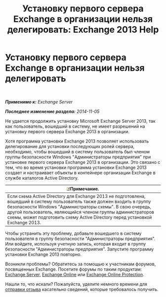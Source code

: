 ﻿---
title: 'Установку первого сервера Exchange в организации нельзя делегировать: Exchange 2013 Help'
TOCTitle: Установку первого сервера Exchange в организации нельзя делегировать
ms:assetid: d451581b-6161-4e95-99f1-03dac8313fae
ms:mtpsurl: https://technet.microsoft.com/ru-ru/library/ms.exch.setupreadiness.delegatedmailboxfirstinstall(v=EXCHG.150)
ms:contentKeyID: 50489146
ms.date: 05/22/2018
mtps_version: v=EXCHG.150
ms.translationtype: MT
---

# Установку первого сервера Exchange в организации нельзя делегировать

 

_**Применимо к:** Exchange Server_

_**Последнее изменение раздела:** 2014-11-05_

Не удается продолжить установку Microsoft Exchange Server 2013, так как пользователь, вошедший в систему, не имеет разрешений на установку первого сервера Exchange 2013 в организации.

Хотя программа установки Exchange 2013 позволяет использовать делегирование для установки последующих ролей сервера, необходимо, чтобы вошедший в систему пользователь был членом группы безопасности Windows "Администраторы предприятия" при установке первого сервера Exchange 2013 в организации. Это связано с тем, что во время установки программа установки Exchange 2013 создает и настраивает объекты в контейнере организации Exchange в службе каталогов Active Directory.

<table>
<thead>
<tr class="header">
<th><img src="images/JJ126620.note(EXCHG.150).gif" title="Примечание" alt="Примечание" />Примечание.</th>
</tr>
</thead>
<tbody>
<tr class="odd">
<td>Если схема Active Directory для Exchange 2013 не подготовлена, вошедший в систему пользователь также должен входить в группу безопасности Windows &quot;Администраторы схемы&quot;. В свою очередь, другой пользователь, являющийся членом группы администраторов схемы, может подготовить схему Active Directory перед установкой Exchange 2013.</td>
</tr>
</tbody>
</table>


Чтобы устранить эту проблему, добавьте вошедшего в систему пользователя в группу безопасности "Администраторы предприятия". Или войдите, используя учетную запись, которая входит в группу безопасности "Администраторы предприятия". Запустите программу установки Exchange 2013 повторно.

Возникли проблемы? Обратитесь за помощью к участникам форумов, посвященных Exchange. Посетите форумы по таким продуктам: [Exchange Server](https://go.microsoft.com/fwlink/p/?linkid=60612), [Exchange Online](https://go.microsoft.com/fwlink/p/?linkid=267542) или [Exchange Online Protection](https://go.microsoft.com/fwlink/p/?linkid=285351).

Нашли то, что искали? Пожалуйста, уделите немного времени для [отправки отзыва](mailto:exsetuphelpfeedback@microsoft.com?subject=exchange%202013%20setup%20help%20feedbac) касательно сведений, которые требовалось получить.

